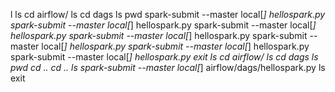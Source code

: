 l
ls
cd airflow/
ls
cd dags
ls
pwd
spark-submit --master local[*] hellospark.py
spark-submit --master local[*] hellospark.py
spark-submit --master local[*] hellospark.py
spark-submit --master local[*] hellospark.py
spark-submit --master local[*] hellospark.py
spark-submit --master local[*] hellospark.py
spark-submit --master local[*] hellospark.py
exit
ls
cd airflow/
ls
cd dags
ls
pwd
cd ..
cd ..
ls
spark-submit --master local[*] airflow/dags/hellospark.py
ls
exit
